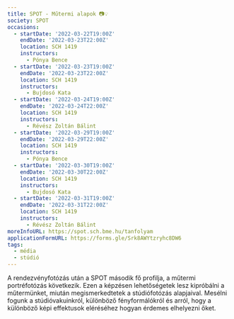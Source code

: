 ```yaml
---
title: SPOT - Műtermi alapok 📷💡
society: SPOT
occasions:
  - startDate: '2022-03-22T19:00Z'
    endDate: '2022-03-23T22:00Z'
    location: SCH 1419
    instructors:
      - Pónya Bence
  - startDate: '2022-03-23T19:00Z'
    endDate: '2022-03-23T22:00Z'
    location: SCH 1419
    instructors:
      - Bujdosó Kata
  - startDate: '2022-03-24T19:00Z'
    endDate: '2022-03-24T22:00Z'
    location: SCH 1419
    instructors:
      - Révész Zoltán Bálint
  - startDate: '2022-03-29T19:00Z'
    endDate: '2022-03-29T22:00Z'
    location: SCH 1419
    instructors:
      - Pónya Bence
  - startDate: '2022-03-30T19:00Z'
    endDate: '2022-03-30T22:00Z'
    location: SCH 1419
    instructors:
      - Bujdosó Kata
  - startDate: '2022-03-31T19:00Z'
    endDate: '2022-03-31T22:00Z'
    location: SCH 1419
    instructors:
      - Révész Zoltán Bálint
moreInfoURL: https://spot.sch.bme.hu/tanfolyam
applicationFormURL: https://forms.gle/Srk8AWYtzryhc8DW6
tags:
  - média
  - stúdió
---
```


A rendezvényfotózás után a SPOT második fő profilja, a műtermi portréfotózás következik. Ezen a képzésen lehetőségetek lesz kipróbálni a műtermünket, miután megismerkedtetek a stúdiófotózás alapjaival. Mesélni fogunk a stúdióvakuinkról, különböző fényformálókról és arról, hogy a különböző képi effektusok eléréséhez hogyan érdemes elhelyezni őket.
